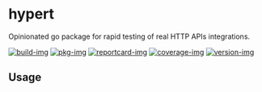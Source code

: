 # hypert
Opinionated go package for rapid testing of real HTTP APIs integrations.

[![build-img]][build-url]
[![pkg-img]][pkg-url]
[![reportcard-img]][reportcard-url]
[![coverage-img]][coverage-url]
[![version-img]][version-url]

## Usage


[build-img]: https://github.com/areknoster/hypert/workflows/build/badge.svg
[build-url]: https://github.com/areknoster/hypert/actions
[pkg-img]: https://pkg.go.dev/badge/areknoster/hypert/
[pkg-url]: https://pkg.go.dev/github.com/areknoster/hypert/
[reportcard-img]: https://goreportcard.com/badge/areknoster/hypert/
[reportcard-url]: https://goreportcard.com/report/areknoster/hypert/
[coverage-img]: https://codecov.io/gh/areknoster/hypert//branch/main/graph/badge.svg
[coverage-url]: https://codecov.io/gh/areknoster/hypert/
[version-img]: https://img.shields.io/github/v/release/areknoster/hypert/
[version-url]: https://github.com/areknoster/hypert//releases